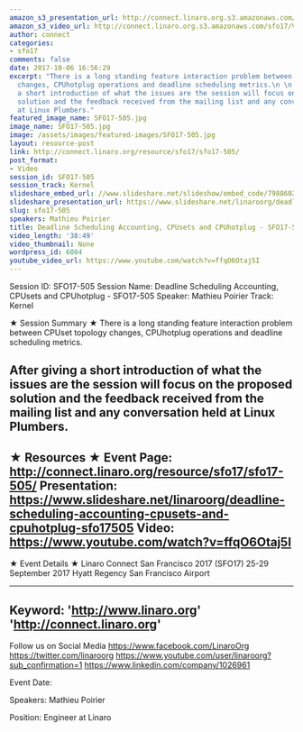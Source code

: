 ```yaml
---
amazon_s3_presentation_url: http://connect.linaro.org.s3.amazonaws.com/sfo17/Presentations/SFO17-505%20Deadline%20Scheduling%20Accounting%2C%20CPUset%20and%20CPUhotplug.pdf
amazon_s3_video_url: http://connect.linaro.org.s3.amazonaws.com/sfo17/Videos/SFO17-505%20-%20Deadline%20Scheduling%20Accounting%252C%20CPUsets%20and%20CPUhotplug.mp4
author: connect
categories:
- sfo17
comments: false
date: 2017-10-06 16:56:29
excerpt: "There is a long standing feature interaction problem between CPUset topology
  changes, CPUhotplug operations and deadline scheduling metrics.\n \n After giving
  a short introduction of what the issues are the session will focus on the proposed
  solution and the feedback received from the mailing list and any conversation held
  at Linux Plumbers."
featured_image_name: SFO17-505.jpg
image_name: SFO17-505.jpg
image: /assets/images/featured-images/SFO17-505.jpg
layout: resource-post
link: http://connect.linaro.org/resource/sfo17/sfo17-505/
post_format:
- Video
session_id: SFO17-505
session_track: Kernel
slideshare_embed_url: //www.slideshare.net/slideshow/embed_code/79886022
slideshare_presentation_url: https://www.slideshare.net/linaroorg/deadline-scheduling-accounting-cpusets-and-cpuhotplug-sfo17505
slug: sfo17-505
speakers: Mathieu Poirier
title: Deadline Scheduling Accounting, CPUsets and CPUhotplug - SFO17-505
video_length: '38:49'
video_thumbnail: None
wordpress_id: 6084
youtube_video_url: https://www.youtube.com/watch?v=ffqO6Otaj5I
---
```


Session ID: SFO17-505
Session Name: Deadline Scheduling Accounting, CPUsets and CPUhotplug - SFO17-505
Speaker: Mathieu Poirier
Track: Kernel


★ Session Summary ★
There is a long standing feature interaction problem between CPUset topology changes, CPUhotplug operations and deadline scheduling metrics.

 After giving a short introduction of what the issues are the session will focus on the proposed solution and the feedback received from the mailing list and any conversation held at Linux Plumbers.
---------------------------------------------------
★ Resources ★
Event Page: http://connect.linaro.org/resource/sfo17/sfo17-505/
Presentation: https://www.slideshare.net/linaroorg/deadline-scheduling-accounting-cpusets-and-cpuhotplug-sfo17505
Video: https://www.youtube.com/watch?v=ffqO6Otaj5I
 ---------------------------------------------------

★ Event Details ★
Linaro Connect San Francisco 2017 (SFO17)
25-29 September 2017
Hyatt Regency San Francisco Airport

---------------------------------------------------
Keyword:
'http://www.linaro.org'
'http://connect.linaro.org'
---------------------------------------------------
Follow us on Social Media
https://www.facebook.com/LinaroOrg
https://twitter.com/linaroorg
https://www.youtube.com/user/linaroorg?sub_confirmation=1
https://www.linkedin.com/company/1026961

Event Date: 

Speakers: Mathieu Poirier

Position: Engineer at Linaro
